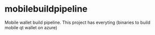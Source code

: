 # mobilebuildpipeline

Mobile wallet build pipeline. This project has everyting (binaries to build mobile qt wallet on azure)
